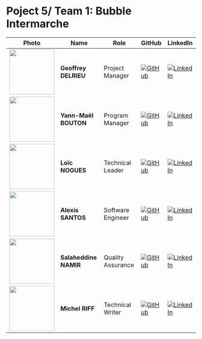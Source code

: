 # Poject 5/ Team 1: Bubble Intermarche 

| Photo | Name | Role | GitHub | LinkedIn |
| - | - | - | - | - |
| <img src="https://ca.slack-edge.com/T019N8PRR7W-U08DLMJ4QMR-d65fbd4f8ed7-192" width="120"> | **Geoffrey DELRIEU** | Project Manager | [![GitHub](https://img.shields.io/badge/GitHub-181717?style=flat&logo=github&logoColor=white)](https://github.com/z2vvz2vv) | [![LinkedIn](https://img.shields.io/badge/LinkedIn-0077B5?style=flat&logo=linkedin&logoColor=white)](https://www.linkedin.com/in/geoffrey-delrieu-77203a353/)  |
| <img src="https://ca.slack-edge.com/T0871HD8PPG-U0875BLK3PF-g5b656b3184b-192" width="120" width="120"> | **Yann-Maël BOUTON** | Program Manager | [![GitHub](https://img.shields.io/badge/GitHub-181717?style=flat&logo=github&logoColor=white)](https://github.com/devnjoyer) | [![LinkedIn](https://img.shields.io/badge/LinkedIn-0077B5?style=flat&logo=linkedin&logoColor=white)](https://www.linkedin.com/in/ym-bouton-a38565339) |
| <img src="https://ca.slack-edge.com/T08P27XHNLV-U08NWHNUWLW-gbc4dcbba199-72" width="120"> | **Loïc NOGUES** | Technical Leader | [![GitHub](https://img.shields.io/badge/GitHub-181717?style=flat&logo=github&logoColor=white)](https://github.com/Loic-nogues) | [![LinkedIn](https://img.shields.io/badge/LinkedIn-0077B5?style=flat&logo=linkedin&logoColor=white)](https://www.linkedin.com/in/loicnogues/) |
| <img src="https://ca.slack-edge.com/T08P27XHNLV-U08PG2Z3FJM-59553e91fa5e-512" width="120"> | **Alexis SANTOS** | Software Engineer | [![GitHub](https://img.shields.io/badge/GitHub-181717?style=flat&logo=github&logoColor=white)](https://github.com/Mamoru-fr) | [![LinkedIn](https://img.shields.io/badge/LinkedIn-0077B5?style=flat&logo=linkedin&logoColor=white)](https://www.linkedin.com/in/santos--alexis/) |
| <img src="https://ca.slack-edge.com/T08P27XHNLV-U08P842PTPU-gfbb2631ed2b-512" width="120"> | **Salaheddine NAMIR** | Quality Assurance | [![GitHub](https://img.shields.io/badge/GitHub-181717?style=flat&logo=github&logoColor=white)](https://github.com/T3rryc) | [![LinkedIn](https://img.shields.io/badge/LinkedIn-0077B5?style=flat&logo=linkedin&logoColor=white)](https://www.linkedin.com/in/salaheddine-namir-3402471b8/) |
| <img src="https://ca.slack-edge.com/T08P27XHNLV-U08PYRT9996-gd2bfd349a46-512" width="120"> | **Michel RIFF** | Technical Writer | [![GitHub](https://img.shields.io/badge/GitHub-181717?style=flat&logo=github&logoColor=white)](https://github.com/MichelRiff) | [![LinkedIn](https://img.shields.io/badge/LinkedIn-0077B5?style=flat&logo=linkedin&logoColor=white)](https://www.linkedin.com/in/michel-riff-693007293/) |
